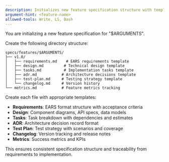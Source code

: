 ```yaml
---
description: Initializes new feature specification structure with templates
argument-hint: <feature-name>
allowed-tools: Write, LS, Bash
---
```


You are initializing a new feature specification for "$ARGUMENTS".

Create the following directory structure:

```
specs/features/$ARGUMENTS/
├── v1.0/
│   ├── requirements.md    # EARS requirements template
│   ├── design.md         # Technical design template
│   ├── tasks.md          # Implementation tasks template
│   ├── adr.md           # Architecture decisions template
│   ├── test-plan.md     # Testing strategy template
│   └── changelog.md     # Version history
└── metrics.md           # Feature metrics tracking
```

Create each file with appropriate templates:
- **Requirements**: EARS format structure with acceptance criteria
- **Design**: Component diagrams, API specs, data models
- **Tasks**: Task breakdown with dependencies and estimates
- **ADR**: Architecture decision record format
- **Test Plan**: Test strategy with scenarios and coverage
- **Changelog**: Version tracking and release notes
- **Metrics**: Success metrics and KPIs

This ensures consistent specification structure and traceability from requirements to implementation.
